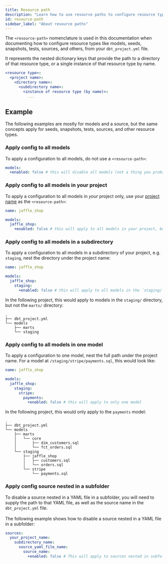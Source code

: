```yaml
---
title: Resource path
description: "Learn how to use resource paths to configure resource types in dbt."
id: resource-path
sidebar_label: "About resource paths"
---
```


The `<resource-path>` nomenclature is used in this documentation when documenting how to configure resource types like models, seeds, snapshots, tests, sources, and others, from your `dbt_project.yml` file. 

It represents the nested dictionary keys that provide the path to a directory of that resource type, or a single instance of that resource type by name.

```yml
<resource type>:
  <project name>:
    <directory name>:
      <subdirectory name>:
        <instance of resource type (by name)>:
          ...
```

## Example

The following examples are mostly for models and a source, but the same concepts apply for seeds, snapshots, tests, sources, and other resource types.

### Apply config to all models

To apply a configuration to all models, do not use a `<resource-path>`:

<File name='dbt_project.yml'>

```yml
models:
  +enabled: false # this will disable all models (not a thing you probably want to do)
```

</File>

### Apply config to all models in your project

To apply a configuration to all models in _your_ project only, use your [project name](/reference/project-configs/name) as the `<resource-path>`:

<File name='dbt_project.yml'>

```yml
name: jaffle_shop

models:
  jaffle_shop:
    +enabled: false # this will apply to all models in your project, but not any installed packages
```

</File>

### Apply config to all models in a subdirectory

To apply a configuration to all models in a subdirectory of your project, e.g. `staging`, nest the directory under the project name:

<File name='dbt_project.yml'>

```yml
name: jaffle_shop

models:
  jaffle_shop:
    staging:
      +enabled: false # this will apply to all models in the `staging/` directory of your project
```

</File>

In the following project, this would apply to models in the `staging/` directory, but not the `marts/` directory:
```
.
├── dbt_project.yml
└── models
    ├── marts
    └── staging

```

### Apply config to all models in one model

To apply a configuration to one model, nest the full path under the project name. For a model at `/staging/stripe/payments.sql`, this would look like:

<File name='dbt_project.yml'>

```yml
name: jaffle_shop

models:
  jaffle_shop:
    staging:
      stripe:
        payments:
          +enabled: false # this will apply to only one model
```

</File>

In the following project, this would only apply to the `payments` model:

```
.
├── dbt_project.yml
└── models
    ├── marts
    │   └── core
    │       ├── dim_customers.sql
    │       └── fct_orders.sql
    └── staging
        ├── jaffle_shop
        │   ├── customers.sql
        │   └── orders.sql
        └── stripe
            └── payments.sql

```
### Apply config source nested in a subfolder 

To disable a source nested in a YAML file in a subfolder, you will need to supply the path to that YAML file, as well as the source name in the `dbt_project.yml` file.<br /><br /> 
  The following example shows how to disable a source nested in a YAML file in a subfolder: 

  <File name='dbt_project.yml'>

  ```yaml
  sources:
    your_project_name:
      subdirectory_name:
        source_yaml_file_name:
          source_name:
            +enabled: false # This will apply to sources nested in subfolders.
  ```
  </File>
